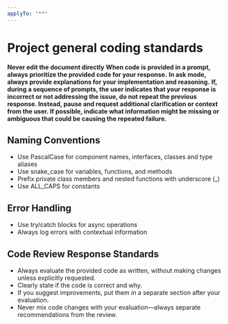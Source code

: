 ```yaml
---
applyTo: "**"
---
```

# Project general coding standards

**Never edit the document directly**
**When code is provided in a prompt, always prioritize the provided code for your response.**
**In ask mode, always provide explanations for your implementation and reasoning.**
**If, during a sequence of prompts, the user indicates that your response is incorrect or not addressing the issue, do not repeat the previous response. Instead, pause and request additional clarification or context from the user. If possible, indicate what information might be missing or ambiguous that could be causing the repeated failure.**

## Naming Conventions
- Use PascalCase for component names, interfaces, classes and type aliases
- Use snake_case for variables, functions, and methods
- Prefix private class members and nested functions with underscore (_)
- Use ALL_CAPS for constants

## Error Handling
- Use try/catch blocks for async operations
- Always log errors with contextual information

## Code Review Response Standards
- Always evaluate the provided code as written, without making changes unless explicitly requested.
- Clearly state if the code is correct and why.
- If you suggest improvements, put them in a separate section after your evaluation.
- Never mix code changes with your evaluation—always separate recommendations from the review.